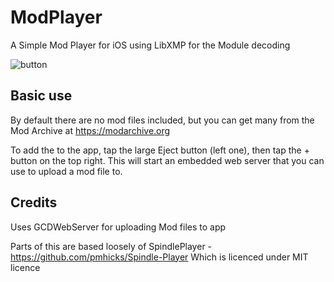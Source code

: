 # ModPlayer

A Simple Mod Player for iOS using LibXMP for the Module decoding

![button](https://andyq.github.io/ModPlayer/images/modplayer.png)

## Basic use
By default there are no mod files included, but you can get many from the Mod Archive at https://modarchive.org

To add the to the app, tap the large Eject button (left one), then tap the + button on the top right. This will start an embedded web server that you can use to upload a mod file to.


## Credits
Uses GCDWebServer for uploading Mod files to app

Parts of this are based loosely of SpindlePlayer  - https://github.com/pmhicks/Spindle-Player
Which is licenced under MIT licence

